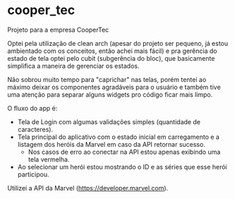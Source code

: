 # cooper_tec

Projeto para a empresa CooperTec

Optei pela utilização de clean arch (apesar do projeto ser pequeno, já estou ambientado com os conceitos, então achei mais fácil) e pra gerência do estado de tela optei pelo cubit (subgerência do bloc), que basicamente simplifica a maneira de gerenciar os estados.

Não sobrou muito tempo para "caprichar" nas telas, porém tentei ao máximo deixar os componentes agradáveis para o usuário e também tive uma atenção para separar alguns widgets pro código ficar mais limpo.

O fluxo do app é: 
* Tela de Login com algumas validações simples (quantidade de caracteres).
* Tela principal do aplicativo com o estado inicial em carregamento e a listagem dos heróis da Marvel em caso da API retornar sucesso.
  - Nos casos de erro ao conectar na API estou apenas exibindo uma tela vermelha.
* Ao selecionar um herói estou mostrando o ID e as séries que esse herói participou.

Utilizei a API da Marvel (https://developer.marvel.com).
